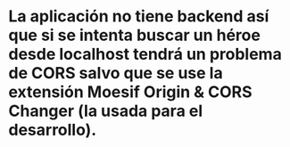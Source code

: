 # La aplicación no tiene backend así que si se intenta buscar un héroe desde localhost tendrá un problema de CORS salvo que se use la extensión Moesif Origin & CORS Changer (la usada para el desarrollo).
